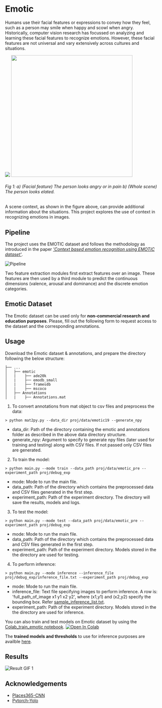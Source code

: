 # Emotic 

Humans use their facial features or expressions to convey how they feel, such as a person may smile when happy and scowl when angry. Historically, computer vision research has focussed on analyzing and learning these facial features to recognize emotions. 
However, these facial features are not universal and vary extensively across cultures and situations. 


<img src="https://raw.githubusercontent.com/Tandon-A/emotic/master/assets/face.jpg">    <img src="https://raw.githubusercontent.com/Tandon-A/emotic/master/assets/full_scene.jpg" width="400">
###### Fig 1: a) (Facial feature) The person looks angry or in pain b) (Whole scene) The person looks elated. 

A scene context, as shown in the figure above, can provide additional information about the situations. This project explores the use of context in recognizing emotions in images. 

## Pipeline 

The project uses the EMOTIC dataset and follows the methodology as introduced in the paper *['Context based emotion recognition using EMOTIC dataset'](https://arxiv.org/pdf/2003.13401.pdf)*.

![Pipeline](https://raw.githubusercontent.com/Tandon-A/emotic/master/assets/pipeline%20model.jpg "Model Pipeline") 


Two feature extraction modules first extract features over an image. These features are then used by a third module to predict the continuous dimensions (valence, arousal and dominance) and the discrete emotion categories.

## Emotic Dataset 

The Emotic dataset can be used only for **non-commercial research and education purposes**.
Please, fill out the following form to request access to the dataset and the corresponding annotations.


## Usage
Download the Emotic dataset & annotations, and prepare the directory following the below structure: 
```
├── ...
│   ├── emotic
│   |    ├── ade20k
│   |    ├── emodb_small
│   |    ├── framesdb
│   |    ├── mscoco 
│   ├── Annotations
│   |    ├── Annotations.mat
```

1. To convert annotations from mat object to csv files and preprocess the data: 

```
> python mat2py.py --data_dir proj/data/emotic19 --generate_npy
```
* data_dir: Path of the directory containing the emotic and annotations folder as described in the above data directory structure. 
* generate_npy: Argument to specify to generate npy files (later used for training and testing) along with CSV files. If not passed only CSV files are generated. 

2. To train the model: 

```
> python main.py --mode train --data_path proj/data/emotic_pre --experiment_path proj/debug_exp
```
* mode: Mode to run the main file.
* data_path: Path of the directory which contains the preprocessed data and CSV files generated in the first step.  
* experiment_path: Path of the experiment directory. The directory will save the results, models and logs. 

3. To test the model: 

```
> python main.py --mode test --data_path proj/data/emotic_pre --experiment_path proj/debug_exp
```
* mode: Mode to run the main file.
* data_path: Path of the directory which contains the preprocessed data and CSV files generated in the first step.  
* experiment_path: Path of the experiment directory. Models stored in the the directory are used for testing. 

4. To perform inference: 

```
> python main.py --mode inference --inference_file proj/debug_exp/inference_file.txt --experiment_path proj/debug_exp
```
* mode: Mode to run the main file.
* inference_file: Text file specifying images to perform inference. A row is: 'full_path_of_image x1 y1 x2 y2', where (x1,y1) and (x2,y2) specify the bounding box. Refer [sample_inference_list.txt](https://github.com/Tandon-A/emotic/blob/master/sample_inference_list.txt).
* experiment_path: Path of the experiment directory. Models stored in the the directory are used for inference.     
  
  
You can also train and test models on Emotic dataset by using the [Colab_train_emotic notebook](https://github.com/Tandon-A/emotic/blob/master/Colab_train_emotic.ipynb). [![Open In Colab](https://colab.research.google.com/assets/colab-badge.svg)](https://colab.research.google.com/github/Tandon-A/emotic/blob/master/Colab_train_emotic.ipynb)

The **trained models and thresholds** to use for inference purposes are availble [here](https://drive.google.com/drive/folders/1e-JLA7V73CQD5pjTFCSWnKCmB0gCpV1D?usp=sharing). 

## Results 

![Result GIF 1](https://github.com/Tandon-A/emotic/blob/master/assets/eld11_gif2.gif "Result GIF 1")

## Acknowledgements

* [Places365-CNN](https://github.com/CSAILVision/places365) 
* [Pytorch-Yolo](https://github.com/eriklindernoren/PyTorch-YOLOv3)

